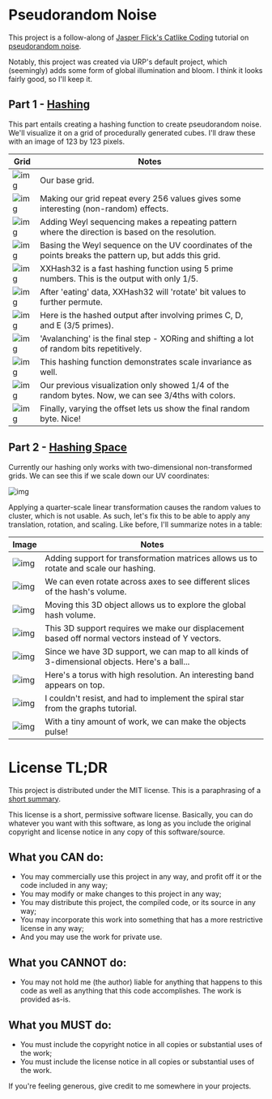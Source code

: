 # Pseudorandom Noise

This project is a follow-along of
[Jasper Flick's Catlike Coding](https://catlikecoding.com/unity/tutorials/)
tutorial on
[pseudorandom noise](https://catlikecoding.com/unity/tutorials/pseudorandom-noise).

Notably, this project was created via URP's default project, which (seemingly)
adds some form of global illumination and bloom. I think it looks fairly good,
so I'll keep it.

## Part 1 - [Hashing](https://catlikecoding.com/unity/tutorials/pseudorandom-noise/hashing/)

This part entails creating a hashing function to create pseudorandom noise.
We'll visualize it on a grid of procedurally generated cubes. I'll draw these
with an image of 123 by 123 pixels.

| Grid                                      | Notes                                                                                                   |
| ----------------------------------------- | ------------------------------------------------------------------------------------------------------- |
| ![img](img/hashing/base.png)              | Our base grid.                                                                                          |
| ![img](img/hashing/repeat256.png)         | Making our grid repeat every 256 values gives some interesting (non-random) effects.                    |
| ![img](img/hashing/weyl.png)              | Adding Weyl sequencing makes a repeating pattern where the direction is based on the resolution.        |
| ![img](img/hashing/uvWeyl.png)            | Basing the Weyl sequence on the UV coordinates of the points breaks the pattern up, but adds this grid. |
| ![img](img/hashing/xxhash32C.png)         | XXHash32 is a fast hashing function using 5 prime numbers. This is the output with only 1/5.            |
| ![img](img/hashing/xxhash32rotate.png)    | After 'eating' data, XXHash32 will 'rotate' bit values to further permute.                              |
| ![img](img/hashing/xxhash32CDE.png)       | Here is the hashed output after involving primes C, D, and E (3/5 primes).                              |
| ![img](img/hashing/xxhash32avalanche.png) | 'Avalanching' is the final step - XORing and shifting a lot of random bits repetitively.                |
| ![img](img/hashing/scaleInvariance.gif)   | This hashing function demonstrates scale invariance as well.                                            |
| ![img](img/hashing/hashColors.png)        | Our previous visualization only showed 1/4 of the random bytes. Now, we can see 3/4ths with colors.     |
| ![img](img/hashing/variedOffset.png)      | Finally, varying the offset lets us show the final random byte. Nice!                                   |

## Part 2 - [Hashing Space](https://catlikecoding.com/unity/tutorials/pseudorandom-noise/hashing-space/)

Currently our hashing only works with two-dimensional non-transformed grids. We
can see this if we scale down our UV coordinates:

![img](img/hashing-space/uvquarter.png)

Applying a quarter-scale linear transformation causes the random values to
cluster, which is not usable. As such, let's fix this to be able to apply any
translation, rotation, and scaling. Like before, I'll summarize notes in a
table:

| Image                                     | Notes                                                                                            |
| ----------------------------------------- | ------------------------------------------------------------------------------------------------ |
| ![img](img/hashing-space/uvRotate.png)    | Adding support for transformation matrices allows us to rotate and scale our hashing.            |
| ![img](img/hashing-space/zSlice.png)      | We can even rotate across axes to see different slices of the hash's volume.                     |
| ![img](img/hashing-space/linearScale.png) | Moving this 3D object allows us to explore the global hash volume.                               |
| ![img](img/hashing-space/rotation.png)    | This 3D support requires we make our displacement based off normal vectors instead of Y vectors. |
| ![img](img/hashing-space/sphereMap.png)   | Since we have 3D support, we can map to all kinds of 3-dimensional objects. Here's a ball...     |
| ![img](img/hashing-space/torus.png)       | Here's a torus with high resolution. An interesting band appears on top.                         |
| ![img](img/hashing-space/star.png)        | I couldn't resist, and had to implement the spiral star from the graphs tutorial.                |
| ![img](img/hashing-space/pulsingthin.gif) | With a tiny amount of work, we can make the objects pulse!                                       |

# License TL;DR

This project is distributed under the MIT license. This is a paraphrasing of a
[short summary](https://tldrlegal.com/license/mit-license).

This license is a short, permissive software license. Basically, you can do
whatever you want with this software, as long as you include the original
copyright and license notice in any copy of this software/source.

## What you CAN do:

-   You may commercially use this project in any way, and profit off it or the
    code included in any way;
-   You may modify or make changes to this project in any way;
-   You may distribute this project, the compiled code, or its source in any
    way;
-   You may incorporate this work into something that has a more restrictive
    license in any way;
-   And you may use the work for private use.

## What you CANNOT do:

-   You may not hold me (the author) liable for anything that happens to this
    code as well as anything that this code accomplishes. The work is provided
    as-is.

## What you MUST do:

-   You must include the copyright notice in all copies or substantial uses of
    the work;
-   You must include the license notice in all copies or substantial uses of the
    work.

If you're feeling generous, give credit to me somewhere in your projects.
